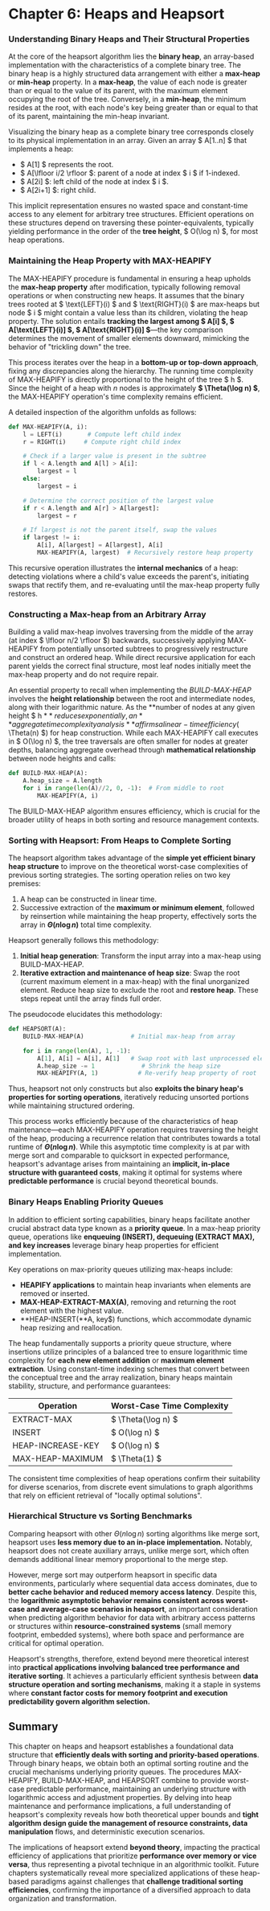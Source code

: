 # Chapter 6: Heaps and Heapsort  

### Understanding Binary Heaps and Their Structural Properties  

At the core of the heapsort algorithm lies the **binary heap**, an array-based implementation with the characteristics of a complete binary tree. The binary heap is a highly structured data arrangement with either a **max-heap** or **min-heap** property. In a **max-heap**, the value of each node is greater than or equal to the value of its parent, with the maximum element occupying the root of the tree. Conversely, in a **min-heap**, the minimum resides at the root, with each node's key being greater than or equal to that of its parent, maintaining the min-heap invariant.  

Visualizing the binary heap as a complete binary tree corresponds closely to its physical implementation in an array. Given an array $ A[1..n] $ that implements a heap:  
- $ A[1] $ represents the root.  
- $ A[\lfloor i/2 \rfloor $: parent of a node at index $ i $ if 1-indexed.  
- $ A[2i] $: left child of the node at index $ i $.  
- $ A[2i+1] $: right child.  

This implicit representation ensures no wasted space and constant-time access to any element for arbitrary tree structures. Efficient operations on these structures depend on traversing these pointer-equivalents, typically yielding performance in the order of the **tree height**, $ O(\log n) $, for most heap operations.

### Maintaining the Heap Property with MAX-HEAPIFY  

The MAX-HEAPIFY procedure is fundamental in ensuring a heap upholds the **max-heap property** after modification, typically following removal operations or when constructing new heaps. It assumes that the binary trees rooted at $ \text{LEFT}(i) $ and $ \text{RIGHT}(i) $ are max-heaps but node $ i $ might contain a value less than its children, violating the heap property. The solution entails **tracking the largest among $ A[i] $, $ A[\text{LEFT}(i)] $, $ A[\text{RIGHT}(i)] $**—the key comparison determines the movement of smaller elements downward, mimicking the behavior of "trickling down" the tree.

This process iterates over the heap in a **bottom-up or top-down approach**, fixing any discrepancies along the hierarchy. The running time complexity of MAX-HEAPIFY is directly proportional to the height of the tree $ h $. Since the height of a heap with $n$ nodes is approximately **$ \Theta(\log n) $**, the MAX-HEAPIFY operation's time complexity remains efficient.

A detailed inspection of the algorithm unfolds as follows:
```python
def MAX-HEAPIFY(A, i):
    l = LEFT(i)       # Compute left child index
    r = RIGHT(i)     # Compute right child index

    # Check if a larger value is present in the subtree
    if l < A.length and A[l] > A[i]:
        largest = l
    else:
        largest = i

    # Determine the correct position of the largest value
    if r < A.length and A[r] > A[largest]:
        largest = r

    # If largest is not the parent itself, swap the values
    if largest != i:
        A[i], A[largest] = A[largest], A[i]
        MAX-HEAPIFY(A, largest)  # Recursively restore heap property
```
This recursive operation illustrates the **internal mechanics** of a heap: detecting violations where a child's value exceeds the parent's, initiating swaps that rectify them, and re-evaluating until the max-heap property fully restores.

### Constructing a Max-heap from an Arbitrary Array  

Building a valid max-heap involves traversing from the middle of the array (at index $ \lfloor n/2 \rfloor $) backwards, successively applying MAX-HEAPIFY from potentially unsorted subtrees to progressively restructure and construct an ordered heap. While direct recursive application for each parent yields the correct final structure, most leaf nodes initially meet the max-heap property and do not require repair.

An essential property to recall when implementing the *BUILD-MAX-HEAP* involves the **height relationship** between the root and intermediate nodes, along with their logarithmic nature. As the **number of nodes at any given height $ h $** reduces exponentially, an **aggregate time complexity analysis** affirms a linear-time efficiency ($ \Theta(n) $) for heap construction. While each MAX-HEAPIFY call executes in $ O(\log n) $, the tree traversals are often smaller for nodes at greater depths, balancing aggregate overhead through **mathematical relationship** between node heights and calls:
```python
def BUILD-MAX-HEAP(A):
    A.heap_size = A.length
    for i in range(len(A)//2, 0, -1):  # From middle to root
        MAX-HEAPIFY(A, i)
```
The BUILD-MAX-HEAP algorithm ensures efficiency, which is crucial for the broader utility of heaps in both sorting and resource management contexts.

### Sorting with Heapsort: From Heaps to Complete Sorting  

The heapsort algorithm takes advantage of the **simple yet efficient binary heap structure** to improve on the theoretical worst-case complexities of previous sorting strategies. The sorting operation relies on two key premises:  
1. A heap can be constructed in linear time.  
2. Successive extraction of the **maximum or minimum element**, followed by reinsertion while maintaining the heap property, effectively sorts the array in **$\Theta(n \log n)$** total time complexity.

Heapsort generally follows this methodology:
1. **Initial heap generation**: Transform the input array into a max-heap using BUILD-MAX-HEAP.
2. **Iterative extraction and maintenance of heap size**: Swap the root (current maximum element in a max-heap) with the final unorganized element. Reduce heap size to exclude the root and **restore heap**. These steps repeat until the array finds full order.  

The pseudocode elucidates this methodology:
```python
def HEAPSORT(A):
    BUILD-MAX-HEAP(A)             # Initial max-heap from array

    for i in range(len(A), 1, -1):
        A[1], A[i] = A[i], A[1]   # Swap root with last unprocessed element
        A.heap_size -= 1             # Shrink the heap size
        MAX-HEAPIFY(A, 1)           # Re-verify heap property of root
```
Thus, heapsort not only constructs but also **exploits the binary heap's properties for sorting operations**, iteratively reducing unsorted portions while maintaining structured ordering.

This process works efficiently because of the characteristics of heap maintenance—each MAX-HEAPIFY operation requires traversing the height of the heap, producing a recurrence relation that contributes towards a total runtime of **$\Theta(n \log n)$**. While this asymptotic time complexity is at par with merge sort and comparable to quicksort in expected performance, heapsort's advantage arises from maintaining an **implicit, in-place structure with guaranteed costs**, making it optimal for systems where **predictable performance** is crucial beyond theoretical bounds.

### Binary Heaps Enabling Priority Queues  

In addition to efficient sorting capabilities, binary heaps facilitate another crucial abstract data type known as a **priority queue**. In a max-heap priority queue, operations like **enqueuing (INSERT), dequeuing (EXTRACT MAX), and key increases** leverage binary heap properties for efficient implementation.

Key operations on max-priority queues utilizing max-heaps include:
- **HEAPIFY applications** to maintain heap invariants when elements are removed or inserted.
- **MAX-HEAP-EXTRACT-MAX(A)**, removing and returning the root element with the highest value.
- **HEAP-INSERT(**A, key$) functions, which accommodate dynamic heap resizing and reallocation.

The heap fundamentally supports a priority queue structure, where insertions utilize principles of a balanced tree to ensure logarithmic time complexity for **each new element addition** or **maximum element extraction**. Using constant-time indexing schemes that convert between the conceptual tree and the array realization, binary heaps maintain stability, structure, and performance guarantees:

| Operation         | Worst-Case Time Complexity |
|------------------|-----------------------------|
| EXTRACT-MAX      | $ \Theta(\log n) $      |
| INSERT           | $ O(\log n) $           |
| HEAP-INCREASE-KEY | $ O(\log n) $            |
| MAX-HEAP-MAXIMUM | $ \Theta(1) $           |

The consistent time complexities of heap operations confirm their suitability for diverse scenarios, from discrete event simulations to graph algorithms that rely on efficient retrieval of "locally optimal solutions".

### Hierarchical Structure vs Sorting Benchmarks  

Comparing heapsort with other $\Theta(n \log n)$ sorting algorithms like merge sort, heapsort uses **less memory due to an in-place implementation.** Notably, heapsort does not create auxiliary arrays, unlike merge sort, which often demands additional linear memory proportional to the merge step.

However, merge sort may outperform heapsort in specific data environments, particularly where sequential data access dominates, due to **better cache behavior and reduced memory access latency**. Despite this, the **logarithmic asymptotic behavior remains consistent across worst-case and average-case scenarios in heapsort**, an important consideration when predicting algorithm behavior for data with arbitrary access patterns or structures within **resource-constrained systems** (small memory footprint, embedded systems), where both space and performance are critical for optimal operation.

Heapsort's strengths, therefore, extend beyond mere theoretical interest into **practical applications involving balanced tree performance and iterative sorting**. It achieves a particularly efficient synthesis between **data structure operation and sorting mechanisms**, making it a staple in systems where **constant factor costs for memory footprint and execution predictability govern algorithm selection.**

## Summary  

This chapter on heaps and heapsort establishes a foundational data structure that **efficiently deals with sorting and priority-based operations**. Through binary heaps, we obtain both an optimal sorting routine and the crucial mechanisms underlying priority queues. The procedures MAX-HEAPIFY, BUILD-MAX-HEAP, and HEAPSORT combine to provide worst-case predictable performance, maintaining an underlying structure with logarithmic access and adjustment properties. By delving into heap maintenance and performance implications, a full understanding of heapsort's complexity reveals how both theoretical upper bounds and **tight algorithm design guide the management of resource constraints, data manipulation** flows, and deterministic execution scenarios.

The implications of heapsort extend **beyond theory**, impacting the practical efficiency of applications that prioritize **performance over memory or vice versa**, thus representing a pivotal technique in an algorithmic toolkit. Future chapters systematically reveal more specialized applications of these heap-based paradigms against challenges that **challenge traditional sorting efficiencies**, confirming the importance of a diversified approach to data organization and transformation.
